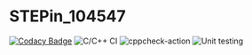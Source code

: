 # STEPin_104547

[![Codacy Badge](https://api.codacy.com/project/badge/Grade/b37d6fc2a4694a37a1219c73a5b6387b)](https://app.codacy.com/manual/naveenprakash210/STEPin_104547?utm_source=github.com&utm_medium=referral&utm_content=naveenprakash210/STEPin_104547&utm_campaign=Badge_Grade_Settings)
![C/C++ CI](https://github.com/naveenprakash210/STEPin_104547/workflows/C/C++%20CI/badge.svg)
![cppcheck-action](https://github.com/naveenprakash210/STEPin_104547/workflows/cppcheck-action/badge.svg)
![Unit testing](https://github.com/naveenprakash210/STEPin_104547/workflows/Unit%20testing/badge.svg)
